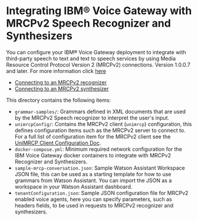 # Integrating IBM® Voice Gateway with MRCPv2 Speech Recognizer and Synthesizers

You can configure your IBM® Voice Gateway deployment to integrate with third-party speech to text and text to speech services by using Media Resource Control Protocol Version 2 (MRCPv2) connections. Version 1.0.0.7 and later. For more information click [here](https://www-03preprod.ibm.com/support/knowledgecenter/SS4U29/MRCP_stt.html
)

+ [Connecting to an MRCPv2 recognizer](https://www-03preprod.ibm.com/support/knowledgecenter/SS4U29/MRCP_stt.html)
+ [Connecting to an MRCPv2 synthesizer](https://www-03preprod.ibm.com/support/knowledgecenter/SS4U29/MRCP_tts.html)

This directory contains the following items:

+ `grammar-samples/`: Grammars defined in XML documents that are used by the MRCPv2 Speech recognizer to interpret the user's input.
+ `unimrcpConfig/`: Contains the MRCPv2 client (`unimrcp`) configuration, this defines configuration items such as the MRCPv2 server to connect to. For a full list of configuration item for the MRCPv2 client see the [UniMRCP Client Configuration Doc](http://www.unimrcp.org/manuals/html/ClientConfigurationManual.html).
+ `docker-compose.yml`: Minimum required network configuration for the IBM Voice Gateway docker containers to integrate with MRCPv2 Recognizer and Synthesizers.
+ `sample-mrcp-conversation.json`: Sample Watson Assistant Workspace JSON file, this can be used as a starting template for how to use grammars from Watson Assistant. You can import the JSON as a workspace in your Watson Assistant dashboard.
+ `tenantConfiguration.json`: Sample JSON configuration file for MRCPv2 enabled voice agents, here you can specify parameters, such as headers fields, to be used in requests to MRCPv2 recognizer and synthesizers.

